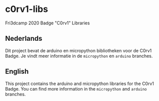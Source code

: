 # c0rv1-libs
Fri3dcamp 2020 Badge "C0rv1" Libraries

## Nederlands
Dit project bevat de arduino en micropython bibliotheken voor de C0rv1 Badge. Je vindt meer informatie in de ```micropython``` en ```arduino``` branches.

## English
This project contains the arduino and micropython libraries for the C0rv1 Badge. You can find more information in the ```micropython``` and ```arduino``` branches.
